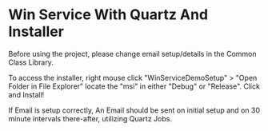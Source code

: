 # Win Service With Quartz And Installer

Before using the project, please change email setup/details in the Common Class Library.

To access the installer, right mouse click "WinServiceDemoSetup" > "Open Folder in File Explorer" locate the "msi" in either "Debug" or "Release". Click and Install!

If Email is setup correctly, An Email should be sent on initial setup and on 30 minute intervals there-after, utilizing Quartz Jobs.


